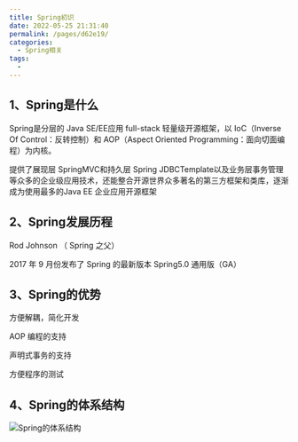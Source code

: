 ```yaml
---
title: Spring初识
date: 2022-05-25 21:31:40
permalink: /pages/d62e19/
categories:
  - Spring相关
tags:
  - 
---
```


## 1、Spring是什么

Spring是分层的 Java SE/EE应用 full-stack 轻量级开源框架，以 IoC（Inverse Of Control：反转控制）和 AOP（Aspect Oriented Programming：面向切面编程）为内核。

提供了展现层 SpringMVC和持久层 Spring JDBCTemplate以及业务层事务管理等众多的企业级应用技术，还能整合开源世界众多著名的第三方框架和类库，逐渐成为使用最多的Java EE 企业应用开源框架

## 2、Spring发展历程 

Rod Johnson （ Spring 之父）

2017  年
9 月份发布了 Spring 的最新版本 Spring5.0
通用版（GA）

## 3、Spring的优势

方便解耦，简化开发

AOP 编程的支持

声明式事务的支持

方便程序的测试

## 4、Spring的体系结构

![Spring的体系结构](https://idai.coding.net/p/blog/d/cdn/git/raw/main/博客/2022/5/25/202205252134001.png)